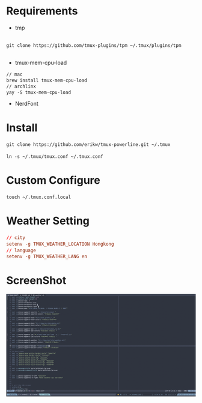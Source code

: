 # Requirements 

- tmp 

```shell

git clone https://github.com/tmux-plugins/tpm ~/.tmux/plugins/tpm


```

- tmux-mem-cpu-load

```shell
// mac  
brew install tmux-mem-cpu-load 
// archlinx 
yay -S tmux-mem-cpu-load

```

- NerdFont

# Install

```shell
git clone https://github.com/erikw/tmux-powerline.git ~/.tmux

ln -s ~/.tmux/tmux.conf ~/.tmux.conf

```

# Custom Configure

```shell
touch ~/.tmux.conf.local

```

# Weather Setting

```conf
// city
setenv -g TMUX_WEATHER_LOCATION Hongkong 
// language
setenv -g TMUX_WEATHER_LANG en 

```

# ScreenShot
![screenshot](./screenshot.png)
